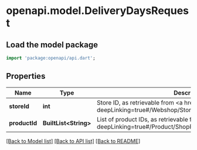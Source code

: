 # openapi.model.DeliveryDaysRequest

## Load the model package
```dart
import 'package:openapi/api.dart';
```

## Properties
Name | Type | Description | Notes
------------ | ------------- | ------------- | -------------
**storeId** | **int** | Store ID, as retrievable from <a href=\"?deepLinking=true#/Webshop/Store\">/api/Webshop</a> | [optional] 
**productId** | **BuiltList&lt;String&gt;** | List of product IDs, as retrievable from <a href=\"?deepLinking=true#/Product/ShopProductInformation\">/api/Product</a> | [optional] 

[[Back to Model list]](../README.md#documentation-for-models) [[Back to API list]](../README.md#documentation-for-api-endpoints) [[Back to README]](../README.md)


